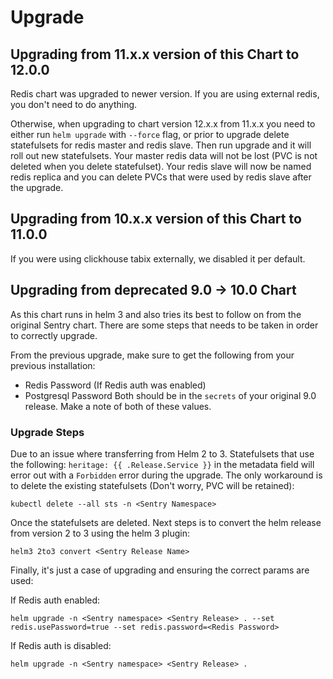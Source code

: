 # Upgrade

## Upgrading from 11.x.x version of this Chart to 12.0.0

Redis chart was upgraded to newer version. If you are using external redis, you don't need to do anything.

Otherwise, when upgrading to chart version 12.x.x from 11.x.x you need to either run `helm upgrade` with `--force` flag, or prior to upgrade delete statefulsets for redis master and redis slave. Then run upgrade and it will roll out new statefulsets. Your master redis data will not be lost (PVC is not deleted when you delete statefulset). Your redis slave will now be named redis replica and you can delete PVCs that were used by redis slave after the upgrade.

## Upgrading from 10.x.x version of this Chart to 11.0.0

If you were using clickhouse tabix externally, we disabled it per default.

## Upgrading from deprecated 9.0 -> 10.0 Chart

As this chart runs in helm 3 and also tries its best to follow on from the original Sentry chart. There are some steps that needs to be taken in order to correctly upgrade.

From the previous upgrade, make sure to get the following from your previous installation:

- Redis Password (If Redis auth was enabled)
- Postgresql Password
  Both should be in the `secrets` of your original 9.0 release. Make a note of both of these values.

### Upgrade Steps

Due to an issue where transferring from Helm 2 to 3. Statefulsets that use the following: `heritage: {{ .Release.Service }}` in the metadata field will error out with a `Forbidden` error during the upgrade. The only workaround is to delete the existing statefulsets (Don't worry, PVC will be retained):

```shell
kubectl delete --all sts -n <Sentry Namespace>
```

Once the statefulsets are deleted. Next steps is to convert the helm release from version 2 to 3 using the helm 3 plugin:

```shell
helm3 2to3 convert <Sentry Release Name>
```

Finally, it's just a case of upgrading and ensuring the correct params are used:

If Redis auth enabled:

```shell
helm upgrade -n <Sentry namespace> <Sentry Release> . --set redis.usePassword=true --set redis.password=<Redis Password>
```

If Redis auth is disabled:

```shell
helm upgrade -n <Sentry namespace> <Sentry Release> .
```
